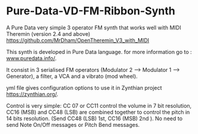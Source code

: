 # Pure-Data-VD-FM-Ribbon-Synth
A Pure Data very simple 3 operator FM synth that works well with MIDI Theremin (version 2.4 and above) https://github.com/MrDham/OpenTheremin_V3_with_MIDI

This synth is developed in Pure Data language. for more information go to : www.puredata.info/.

It consist in 3 serialised FM operators (Modulator 2 --> Modulator 1 --> Generator), a filter, a VCA and a vibrato (mod wheel).

yml file gives configuration options to use it in Zynthian project https://zynthian.org/.

Control is very simple: CC 07 or CC11 control the volume in 7 bit resolution, CC16 (MSB) and CC48 (LSB) are combined together to control the pitch in 14 bits resolution.
(Send CC48 (LSB) 1st, CC16 (MSB) 2nd ). No need to send Note On/Off messages or Pitch Bend messages. 
